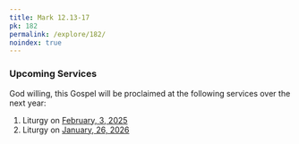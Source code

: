 ```yaml
---
title: Mark 12.13-17
pk: 182
permalink: /explore/182/
noindex: true
---
```


### Upcoming Services

God willing, this Gospel will be proclaimed at the following services over the next year:


1. Liturgy on [February,  3, 2025](https://orthocal.info/readings/gregorian/2025/02/03/)
1. Liturgy on [January, 26, 2026](https://orthocal.info/readings/gregorian/2026/01/26/)
